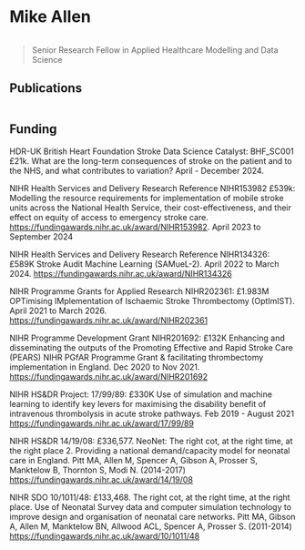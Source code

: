 # Mike Allen

```{include} ../badges/mike_allen_badges.txt
```

> Senior Research Fellow in Applied Healthcare Modelling and Data Science

## Publications

```{include} ../publications/mike_allen_publications.txt
```

## Funding

HDR-UK British Heart Foundation Stroke Data Science Catalyst: BHF_SC001 £21k. What are the long-term consequences of stroke on the patient and to the NHS, and what contributes to variation? April - December 2024.

NIHR Health Services and Delivery Research Reference NIHR153982 £539k: Modelling the resource requirements for implementation of mobile stroke units across the National Health Service, their cost-effectiveness, and their effect on equity of access to emergency stroke care. https://fundingawards.nihr.ac.uk/award/NIHR153982. April 2023 to September 2024

NIHR Health Services and Delivery Research Reference NIHR134326: £589K Stroke Audit Machine Learning (SAMueL-2). April 2022 to March 2024. https://fundingawards.nihr.ac.uk/award/NIHR134326

NIHR Programme Grants for Applied Research NIHR202361: £1.983M OPTimising IMplementation of Ischaemic Stroke Thrombectomy (OptImIST). April 2021 to March 2026. https://fundingawards.nihr.ac.uk/award/NIHR202361

NIHR Programme Development Grant NIHR201692: £132K Enhancing and disseminating the outputs of the Promoting Effective and Rapid Stroke Care (PEARS) NIHR PGfAR Programme Grant & facilitating thrombectomy implementation in England. Dec 2020 to Nov 2021. https://fundingawards.nihr.ac.uk/award/NIHR201692

NIHR HS&DR Project: 17/99/89: £330K Use of simulation and machine learning to identify key levers for maximising the disability benefit of intravenous thrombolysis in acute stroke pathways. Feb 2019 - August 2021 https://fundingawards.nihr.ac.uk/award/17/99/89

NIHR HS&DR 14/19/08: £336,577. NeoNet: The right cot, at the right time, at the right place 2. Providing a national demand/capacity model for neonatal care in England. Pitt MA, Allen M, Spencer A, Gibson A, Prosser S, Manktelow B, Thornton S, Modi N. (2014-2017) https://fundingawards.nihr.ac.uk/award/14/19/08

NIHR SDO 10/1011/48: £133,468. The right cot, at the right time, at the right place. Use of Neonatal Survey data and computer simulation technology to improve design and organisation of neonatal care networks. Pitt MA, Gibson A, Allen M, Manktelow BN, Allwood ACL, Spencer A, Prosser S. (2011-2014) https://fundingawards.nihr.ac.uk/award/10/1011/48
